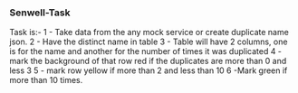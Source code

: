 ### Senwell-Task
Task is:-
1 - Take data from the any mock service or create duplicate name json.
2 - Have the distinct name in table
3 - Table will have 2 columns, one is for the name and another for the
number of times it was duplicated
4 - mark the background of that row red if the duplicates are more
than 0 and less 3
5 - mark row yellow if more than 2 and less than 10
6 -Mark green if more than 10 times.
